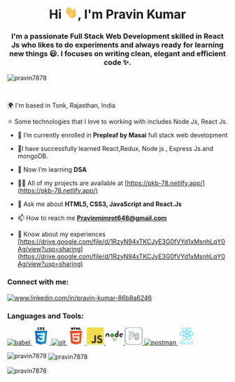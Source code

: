 <h1 align="center">Hi <a target="_blank" rel="noopener noreferrer nofollow" href="https://raw.githubusercontent.com/ABSphreak/ABSphreak/master/gifs/Hi.gif" data-target="animated-image.originalLink" style="width:10px"><img src="https://raw.githubusercontent.com/ABSphreak/ABSphreak/master/gifs/Hi.gif" style="width: 30px; display: inline-block;" data-target="animated-image.originalImage"></a>, I'm Pravin Kumar</h1>

<h3 align="center">I'm a passionate Full Stack Web Development skilled in React Js who likes to do experiments and always ready for learning new things 😃. I focuses on writing clean, elegant and efficient code ✨.</h3>

<p align="left"> <img src="https://komarev.com/ghpvc/?username=pravin7878&label=Profile%20views&color=0e75b6&style=flat" alt="pravin7878" /> </p>

<p align="left"> <a href="https://twitter.com/" target="blank"><img src="https://img.shields.io/twitter/follow/?logo=twitter&style=for-the-badge" alt="" /></a> </p>
 🌍 I'm based in Tonk, Rajasthan, India

 ⚛️ Some technologies that I love to working with includes Node Js, React Js.

- 🔭 I’m currently enrolled in **Prepleaf by Masai** full stack web development 

- 🌱I have successfully learned React,Redux, Node js , Express Js.and mongoDB.
- 🌱 Now I’m learning **DSA**

- 👨‍💻 All of my projects are available at [https://pkb-78.netlify.app/](https://pkb-78.netlify.app/)

- 💬 Ask me about **HTML5, CSS3, JavaScript and React.Js**

- 📫 How to reach me **Pravinmimrot648@gmail.com**

- 📄 Know about my experiences [https://drive.google.com/file/d/1RzyN94xTKCJyE3G0fVYd1xMsnhLqY0Ag/view?usp=sharing](https://drive.google.com/file/d/1RzyN94xTKCJyE3G0fVYd1xMsnhLqY0Ag/view?usp=sharing)

<h3 align="left">Connect with me:</h3>
<p align="left">
<a href="https://linkedin.com/in/pravin-kumar-86b8a6246" target="blank"><img align="center" src="https://raw.githubusercontent.com/rahuldkjain/github-profile-readme-generator/master/src/images/icons/Social/linked-in-alt.svg" alt="www.linkedin.com/in/pravin-kumar-86b8a6246" height="30" width="40" /></a>
</p>

<h3 align="left">Languages and Tools:</h3>
<p align="left"> <a href="https://babeljs.io/" target="_blank" rel="noreferrer"> <img src="https://www.vectorlogo.zone/logos/babeljs/babeljs-icon.svg" alt="babel" width="40" height="40"/> </a> <a href="https://www.w3schools.com/css/" target="_blank" rel="noreferrer"> <img src="https://raw.githubusercontent.com/devicons/devicon/master/icons/css3/css3-original-wordmark.svg" alt="css3" width="40" height="40"/> </a> <a href="https://git-scm.com/" target="_blank" rel="noreferrer"> <img src="https://www.vectorlogo.zone/logos/git-scm/git-scm-icon.svg" alt="git" width="40" height="40"/> </a> <a href="https://www.w3.org/html/" target="_blank" rel="noreferrer"> <img src="https://raw.githubusercontent.com/devicons/devicon/master/icons/html5/html5-original-wordmark.svg" alt="html5" width="40" height="40"/> </a> <a href="https://developer.mozilla.org/en-US/docs/Web/JavaScript" target="_blank" rel="noreferrer"> <img src="https://raw.githubusercontent.com/devicons/devicon/master/icons/javascript/javascript-original.svg" alt="javascript" width="40" height="40"/> </a> <a href="https://nodejs.org" target="_blank" rel="noreferrer"> <img src="https://raw.githubusercontent.com/devicons/devicon/master/icons/nodejs/nodejs-original-wordmark.svg" alt="nodejs" width="40" height="40"/> </a> <a href="https://www.photoshop.com/en" target="_blank" rel="noreferrer"> <img src="https://raw.githubusercontent.com/devicons/devicon/master/icons/photoshop/photoshop-line.svg" alt="photoshop" width="40" height="40"/> </a> <a href="https://postman.com" target="_blank" rel="noreferrer"> <img src="https://www.vectorlogo.zone/logos/getpostman/getpostman-icon.svg" alt="postman" width="40" height="40"/> </a> <a href="https://reactjs.org/" target="_blank" rel="noreferrer"> <img src="https://raw.githubusercontent.com/devicons/devicon/master/icons/react/react-original-wordmark.svg" alt="react" width="40" height="40"/> </a> </p>



<p><img align="left" src="https://github-readme-stats.vercel.app/api/top-langs?username=pravin7878&show_icons=true&locale=en&layout=compact" alt="pravin7878" /></p>

<p>&nbsp;<img align="center" src="https://github-readme-stats.vercel.app/api?username=pravin7878&show_icons=true&locale=en" alt="pravin7878" /></p>

<p><img align="center" src="https://github-readme-streak-stats.herokuapp.com/?user=pravin7878&" alt="pravin7878" /></p>
